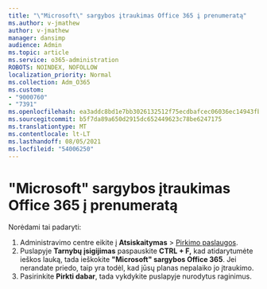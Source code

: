 ```yaml
---
title: "\"Microsoft\" sargybos įtraukimas Office 365 į prenumeratą"
ms.author: v-jmathew
author: v-jmathew
manager: dansimp
audience: Admin
ms.topic: article
ms.service: o365-administration
ROBOTS: NOINDEX, NOFOLLOW
localization_priority: Normal
ms.collection: Adm_O365
ms.custom:
- "9000760"
- "7391"
ms.openlocfilehash: ea3addc8bd1e7bb3026132512f75ecdbafcec06036ec14943fb3aed554e25757
ms.sourcegitcommit: b5f7da89a650d2915dc652449623c78be6247175
ms.translationtype: MT
ms.contentlocale: lt-LT
ms.lasthandoff: 08/05/2021
ms.locfileid: "54006250"
---
```

# <a name="add-microsoft-defender-for-office-365-to-your-subscription"></a>"Microsoft" sargybos įtraukimas Office 365 į prenumeratą

Norėdami tai padaryti:

1. Administravimo centre eikite į **Atsiskaitymas**  >  [Pirkimo paslaugos](https://go.microsoft.com/fwlink/p/?linkid=868433).
2. Puslapyje **Tarnybų įsigijimas** paspauskite **CTRL + F,** kad atidarytumėte ieškos lauką, tada ieškokite **"Microsoft" sargybos Office 365**. Jei nerandate priedo, taip yra todėl, kad jūsų planas nepalaiko jo įtraukimo.
3. Pasirinkite **Pirkti dabar**, tada vykdykite puslapyje nurodytus raginimus.
